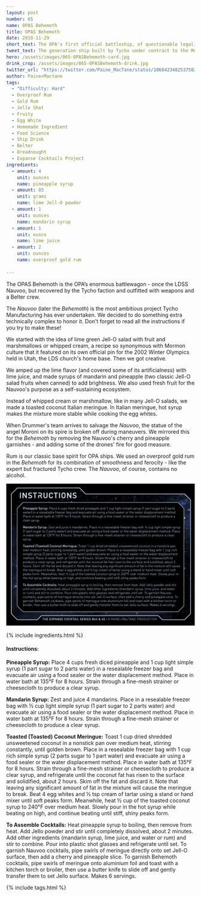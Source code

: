 ```yaml
---
layout: post
number: 65
name: OPAS Behemoth
title: OPAS Behemoth
date: 2018-11-29
short_text: The OPA's first official battleship, of questionable legality.
tweet_text: The generation ship built by Tycho under contract to the Mormon church for a mission to a nearby star, and the OPA dreadnought it was transformed into.
hero: /assets/images/065-OPASBehemoth-card.jpg
drink_crop: /assets/images/065-OPASBehemoth-drink.jpg
twitter_url: "https://twitter.com/Paine_MacTane/status/1068423482537582592"
author: Paine×Mactane
tags:
  - "Difficulty: Hard"
  - Overproof Rum
  - Gold Rum
  - Jello Shot
  - Fruity
  - Egg White
  - Homemade Ingredient
  - Food Science
  - Ship Drink
  - Belter
  - Dreadnought
  - Expanse Cocktails Project
ingredients:
  - amount: 4
    unit: ounces
    name: pineapple syrup
  - amount: 85
    unit: grams
    name: lime Jell-O powder
  - amount: 1
    unit: ounces
    name: mandarin syrup
  - amount: 1
    unit: ounce
    name: lime juice
  - amount: 2
    unit: ounces
    name: overproof gold rum

---
```


The OPAS Behemoth is the OPA’s enormous battlewagon - once the LDSS Nauvoo, but recovered by the Tycho faction and outfitted with weapons and a Belter crew.

The *Nauvoo* (later the *Behemoth*) is the most ambitious project Tycho Manufacturing has ever undertaken.  We decided to do something extra technically complex to honor it. Don't forget to read all the instructions if you try to make these!

We started with the idea of lime green Jell-O salad with fruit and marshmallows or whipped cream, a recipe so synonymous with Mormon culture that it featured on its own official pin for the 2002 Winter Olympics held in Utah, the LDS church's home base. Then we got creative.

We amped up the lime flavor (and covered some of its artificialness) with lime juice, and made syrups of mandarin and pineapple (two classic Jell-O salad fruits when canned) to add brightness. We also used fresh fruit for the Nauvoo's purpose as a self-sustaining ecosystem. 

Instead of whipped cream or marshmallow, like in many Jell-O salads, we made a toasted coconut Italian meringue. In Italian meringue, hot syrup makes the mixture more stable while cooking the egg whites.

When Drummer's team arrives to salvage the *Nauvoo*, the statue of the angel Moroni on its spire is broken off during maneuvers. We mirrored this for the *Behemoth* by removing the Nauvoo's cherry and pineapple garnishes - and adding some of the drones' fire for good measure.

Rum is our classic base spirit for OPA ships. We used an overproof gold rum in the *Behemoth* for its combination of smoothness and ferocity - like the expert but fractured Tycho crew. The *Nauvoo*, of course, contains no alcohol.

![Picture of instructions (text below this image)](/assets/images/064-065-Instructions.jpg)

{% include ingredients.html %}

#### Instructions:

<strong>Pineapple Syrup:</strong> Place 4 cups fresh diced pineapple and 1 cup light simple syrup (1 part sugar to 2 parts water) in a resealable freezer bag and evacuate air using a food sealer or the water displacement method. Place in water bath at 135°F for 8 hours. Strain through a fine-mesh strainer or cheesecloth to produce a clear syrup. 

<strong>Mandarin Syrup:</strong> Zest and juice 4 mandarins. Place in a resealable freezer bag with ½ cup light simple syrup (1 part sugar to 2 parts water) and evacuate air using a food sealer or the water displacement method. Place in water bath at 135°F for 8 hours. Strain through a fine-mesh strainer or cheesecloth to produce a clear syrup. 

<strong> Toasted (Toasted) Coconut Meringue:</strong> Toast 1 cup dried shredded unsweetened coconut in a nonstick pan over medium heat, stirring constantly, until golden brown. Place in a resealable freezer bag with 1 cup rich simple syrup (2 parts sugar to 1 part water) and evacuate air using a food sealer or the water displacement method. Place in water bath at 135°F for 8 hours. Strain through a fine-mesh strainer or cheesecloth to produce a clear syrup, and refrigerate until the coconut fat has risen to the surface and solidified, about 2 hours. Skim off the fat and discard it. Note that leaving any significant amount of fat in the mixture will cause the meringue to break. Beat 4 egg whites and ½ tsp cream of tartar using a stand or hand mixer until soft peaks form. Meanwhile, heat ½ cup of the toasted coconut syrup to 240°F over medium heat. Slowly pour in the hot syrup while beating on high, and continue beating until stiff, shiny peaks form. 

<strong>To Assemble Cocktails:</strong> Heat pineapple syrup to boiling, then remove from heat. Add Jello powder and stir until completely dissolved, about 2 minutes. Add other ingredients (mandarin syrup, lime juice, and water or rum) and stir to combine. Pour into plastic shot glasses and refrigerate until set. To garnish Nauvoo cocktails, pipe swirls of meringue directly onto set Jell-O surface, then add a cherry and pineapple slice. To garnish Behemoth cocktails, pipe swirls of meringue onto aluminium foil and toast with a kitchen torch or broiler, then use a butter knife to slide off and gently transfer them to set Jello surface. Makes 6 servings.

{% include tags.html %}
